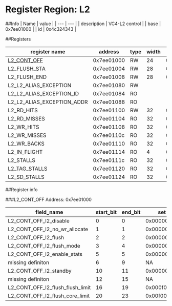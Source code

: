 # Register Region: L2


##Info
| Name | value |
| --- | --- |
| description | VC4-L2 control |
| base | 0x7ee01000 |
| id | 0x4c324343 |

##Registers

| register name | address | type | width | mask | reset |
| --- | --- | --- | --- | --- | --- |
| [L2_CONT_OFF](#l2_cont_off) | 0x7ee01000 | RW | 24 | 0x00ff0c3f | 0000000000 |
| L2_FLUSH_STA | 0x7ee01004 | RW | 28 | 0x0fffffe0 | 0000000000 |
| L2_FLUSH_END | 0x7ee01008 | RW | 28 | 0x0fffffe0 | 0x0fffffe0 |
| L2_L2_ALIAS_EXCEPTION | 0x7ee01080 | RW |  |  | 0000000000 |
| L2_L2_ALIAS_EXCEPTION_ID | 0x7ee01084 | RO |  |  | 0000000000 |
| L2_L2_ALIAS_EXCEPTION_ADDR | 0x7ee01088 | RO |  |  | 0000000000 |
| L2_RD_HITS | 0x7ee01100 | RW | 32 | 0xffffffff |  |
| L2_RD_MISSES | 0x7ee01104 | RO | 32 | 0xffffffff |  |
| L2_WR_HITS | 0x7ee01108 | RO | 32 | 0xffffffff |  |
| L2_WR_MISSES | 0x7ee0110c | RO | 32 | 0xffffffff |  |
| L2_WR_BACKS | 0x7ee01110 | RO | 32 | 0xffffffff |  |
| L2_IN_FLIGHT | 0x7ee01114 | RO | 4 | 0x0000000f |  |
| L2_STALLS | 0x7ee0111c | RO | 32 | 0xffffffff |  |
| L2_TAG_STALLS | 0x7ee01120 | RO | 32 | 0xffffffff |  |
| L2_SD_STALLS | 0x7ee01124 | RO | 32 | 0xffffffff |  |

##Register info


###L2_CONT_OFF
 Address: 0x7ee01000

| field_name | start_bit | end_bit | set | clear | reset |
| --- | --- | --- | --- | --- | --- |
| L2_CONT_OFF_l2_disable | 0 | 0 | 0x00000001 | 0xfffffffe | 0x0 |
| L2_CONT_OFF_l2_no_wr_allocate | 1 | 1 | 0x00000002 | 0xfffffffd | 0x0 |
| L2_CONT_OFF_l2_flush | 2 | 2 | 0x00000004 | 0xfffffffb | 0x0 |
| L2_CONT_OFF_l2_flush_mode | 3 | 4 | 0x00000018 | 0xffffffe7 | 0x0 |
| L2_CONT_OFF_l2_enable_stats | 5 | 5 | 0x00000020 | 0xffffffdf | 0x0 |
| missing definiton | 6 | 9 | NA | NA | NA |
| L2_CONT_OFF_l2_standby | 10 | 11 | 0x00000c00 | 0xfffff3ff | 0x0 |
| missing definiton | 12 | 15 | NA | NA | NA |
| L2_CONT_OFF_l2_flush_flush_limit | 16 | 19 | 0x000f0000 | 0xfff0ffff | 0x0 |
| L2_CONT_OFF_l2_flush_core_limit | 20 | 23 | 0x00f00000 | 0xff0fffff | 0x0 |
